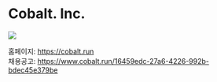 # Cobalt. Inc.

<a href="https://cobalt.run">
  <img src="https://cobalt-static.s3.ap-northeast-2.amazonaws.com/cobalt-badge.svg" />
</a>

홈페이지: https://cobalt.run <br />
채용공고: https://www.cobalt.run/16459edc-27a6-4226-992b-bdec45e379be
